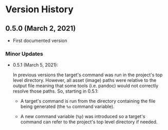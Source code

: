 # Version History

## 0.5.0 (March 2, 2021)

  * First documented version

### Minor Updates

  * 0.5.1 (March 5, 2021):

    In previous versions the target's command was run in the project's
    top level directory.  However, all asset (image) paths were
    relative to the output file meaning that some tools (i.e. pandoc)
    would not correctly resolve those paths.  So, starting in 0.5.1:

    - A target's command is run from the directory containing the file
      being generated (the `%o` command variable).

    - A new command variable (`%p`) was introduced so a target's
      command can refer to the project's top level directory if
      needed.
